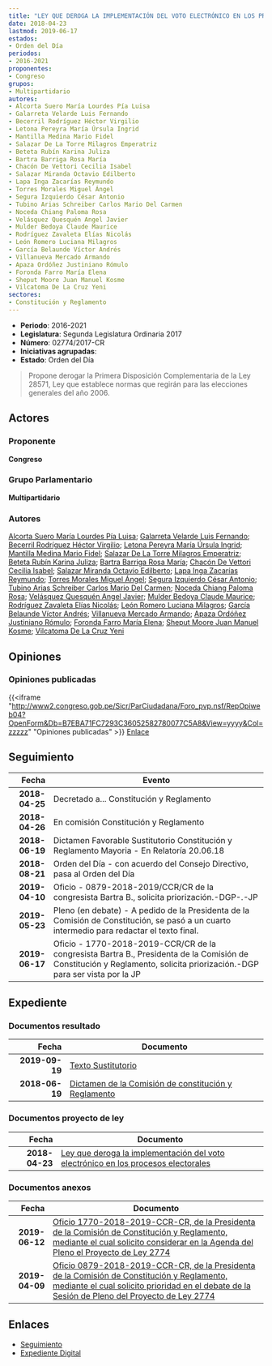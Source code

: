 ```yaml
---
title: "LEY QUE DEROGA LA IMPLEMENTACIÓN DEL VOTO ELECTRÓNICO EN LOS PROCESOS ELECTORALES"
date: 2018-04-23
lastmod: 2019-06-17
estados:
- Orden del Día
periodos:
- 2016-2021
proponentes:
- Congreso
grupos:
- Multipartidario
autores:
- Alcorta Suero María Lourdes Pía Luisa
- Galarreta Velarde Luis Fernando
- Becerril Rodríguez Héctor Virgilio
- Letona Pereyra María Úrsula Ingrid
- Mantilla Medina Mario Fidel
- Salazar De La Torre Milagros Emperatriz
- Beteta Rubín Karina Juliza
- Bartra Barriga Rosa María
- Chacón De Vettori Cecilia Isabel
- Salazar Miranda Octavio Edilberto
- Lapa Inga Zacarías Reymundo
- Torres Morales Miguel Ángel
- Segura Izquierdo César Antonio
- Tubino Arias Schreiber Carlos Mario Del Carmen
- Noceda Chiang Paloma Rosa
- Velásquez Quesquén Angel Javier
- Mulder Bedoya Claude Maurice
- Rodríguez Zavaleta Elías Nicolás
- León Romero Luciana Milagros
- García Belaunde Víctor Andrés
- Villanueva Mercado Armando
- Apaza Ordóñez Justiniano Rómulo
- Foronda Farro María Elena
- Sheput Moore Juan Manuel Kosme
- Vilcatoma De La Cruz Yeni
sectores:
- Constitución y Reglamento
---
```

- **Periodo**: 2016-2021
- **Legislatura**: Segunda Legislatura Ordinaria 2017
- **Número**: 02774/2017-CR
- **Iniciativas agrupadas**: 
- **Estado**: Orden del Día

> Propone derogar la Primera Disposición Complementaria de la Ley 28571, Ley que establece normas que regirán para las elecciones generales del año 2006.


## Actores

### Proponente

**Congreso**

### Grupo Parlamentario

**Multipartidario**

### Autores

[Alcorta Suero María Lourdes Pía Luisa](mailto:mailto:lalcorta@congreso.gob.pe); [Galarreta Velarde Luis Fernando](mailto:mailto:lgalarreta@congreso.gob.pe); [Becerril Rodríguez Héctor Virgilio](mailto:mailto:hbecerril@congreso.gob.pe); [Letona Pereyra María Úrsula Ingrid](mailto:mailto:mletona@congreso.gob.pe); [Mantilla Medina Mario Fidel](mailto:mailto:mmantilla@congreso.gob.pe); [Salazar De La Torre Milagros Emperatriz](mailto:mailto:msalazard@congreso.gob.pe); [Beteta Rubín Karina Juliza](mailto:mailto:kbeteta@congreso.gob.pe); [Bartra Barriga Rosa María](mailto:mailto:rbartra@congreso.gob.pe); [Chacón De Vettori Cecilia Isabel](mailto:mailto:cchacon@congreso.gob.pe); [Salazar Miranda Octavio Edilberto](mailto:mailto:osalazar@congreso.gob.pe); [Lapa Inga Zacarías Reymundo](mailto:mailto:zlapa@congreso.gob.pe); [Torres Morales Miguel Ángel](mailto:mailto:mtorresm@congreso.gob.pe); [Segura Izquierdo César Antonio](mailto:mailto:csegura@congreso.gob.pe); [Tubino Arias Schreiber Carlos Mario Del Carmen](mailto:mailto:ctubino@congreso.gob.pe); [Noceda Chiang Paloma Rosa](mailto:mailto:pnoceda@congreso.gob.pe); [Velásquez Quesquén Angel Javier](mailto:mailto:jvelasquezq@congreso.gob.pe); [Mulder Bedoya Claude Maurice](mailto:mailto:mmulder@congreso.gob.pe); [Rodríguez Zavaleta Elías Nicolás](mailto:mailto:erodriguez@congreso.gob.pe); [León Romero Luciana Milagros](mailto:mailto:lleon@congreso.gob.pe); [García Belaunde Víctor Andrés](mailto:mailto:vgarciabelaunde@congreso.gob.pe); [Villanueva Mercado Armando](mailto:mailto:avillanuevam@congreso.gob.pe); [Apaza Ordóñez Justiniano Rómulo](mailto:mailto:japaza@congreso.gob.pe); [Foronda Farro María Elena](mailto:mailto:mforonda@congreso.gob.pe); [Sheput Moore Juan Manuel Kosme](mailto:mailto:jsheput@congreso.gob.pe); [Vilcatoma De La Cruz Yeni](mailto:mailto:yvilcatoma@congreso.gob.pe)

## Opiniones

### Opiniones publicadas

{{<iframe "http://www2.congreso.gob.pe/Sicr/ParCiudadana/Foro_pvp.nsf/RepOpiweb04?OpenForm&Db=B7EBA71FC7293C36052582780077C5A8&View=yyyy&Col=zzzzz" "Opiniones publicadas" >}}
[Enlace](http://www2.congreso.gob.pe/Sicr/ParCiudadana/Foro_pvp.nsf/RepOpiweb04?OpenForm&Db=B7EBA71FC7293C36052582780077C5A8&View=yyyy&Col=zzzzz)


## Seguimiento

| Fecha | Evento |
|------:|--------|
| **2018-04-25** | Decretado a... Constitución y Reglamento |
| **2018-04-26** | En comisión Constitución y Reglamento |
| **2018-06-19** | Dictamen Favorable Sustitutorio Constitución y Reglamento Mayoria - En Relatoría 20.06.18 |
| **2018-08-21** | Orden del Día - con acuerdo del Consejo Directivo, pasa al Orden del Día |
| **2019-04-10** | Oficio - 0879-2018-2019/CCR/CR de la congresista Bartra B., solicita priorización.-DGP-.-JP |
| **2019-05-23** | Pleno (en debate) - A pedido de la Presidenta de la Comisión de Constitución, se pasó a un cuarto intermedio para redactar el texto final. |
| **2019-06-17** | Oficio - 1770-2018-2019-CCR/CR de la congresista Bartra B., Presidenta de la Comisión de Constitución y Reglamento, solicita priorización.-DGP para ser vista por la JP |

## Expediente

### Documentos resultado

| Fecha | Documento |
|------:|-----------|
| **2019-09-19** | [Texto Sustitutorio](http://www.leyes.congreso.gob.pe/Documentos/2016_2021/Texto_Sustitutorio/Proyectos_de_Ley/TS0277420190919.pdf) |
| **2018-06-19** | [Dictamen de la Comisión de constitución y Reglamento](http://www.leyes.congreso.gob.pe/Documentos/2016_2021/Dictamenes/Proyectos_de_Ley/02774DC04MAY20180619.pdf) |

### Documentos proyecto de ley

| Fecha | Documento |
|------:|-----------|
| **2018-04-23** | [Ley que deroga la implementación del voto electrónico en los procesos electorales](http://www.leyes.congreso.gob.pe/Documentos/2016_2021/Proyectos_de_Ley_y_de_Resoluciones_Legislativas/PL0277420180423..pdf) |

### Documentos anexos

| Fecha | Documento |
|------:|-----------|
| **2019-06-12** | [Oficio 1770-2018-2019-CCR-CR, de la Presidenta de la Comisión de Constitución y Reglamento, mediante el cual solicito considerar en la Agenda del Pleno el Proyecto de Ley 2774](http://www.leyes.congreso.gob.pe/Documentos/2016_2021/Oficios/Comisiones_Ordinarias/OFICIO-1770-2018-2019-CCR-CR.pdf) |
| **2019-04-09** | [Oficio 0879-2018-2019-CCR-CR, de la Presidenta de la Comisión de Constitución y Reglamento, mediante el cual solicito prioridad en el debate de la Sesión de Pleno del Proyecto de Ley 2774](http://www.leyes.congreso.gob.pe/Documentos/2016_2021/Oficios/Comisiones_Ordinarias/OFICIO-0879-2018-2019-CCR-CR.pdf) |

## Enlaces

- [Seguimiento](http://www2.congreso.gob.pe/Sicr/TraDocEstProc/CLProLey2016.nsf/f7fff46988ca05b1052578e100829cc7/f57794dbcc2efdd00525827800630679?OpenDocument)
- [Expediente Digital](http://www2.congreso.gob.pe/Sicr/TraDocEstProc/CLProLey2016.nsf/f7fff46988ca05b1052578e100829cc7/f57794dbcc2efdd00525827800630679?OpenDocument&Click=05257FB7005EB655.eb71d0cf91d8294e05256cdf006b5706/$Body/0.1C6C)

